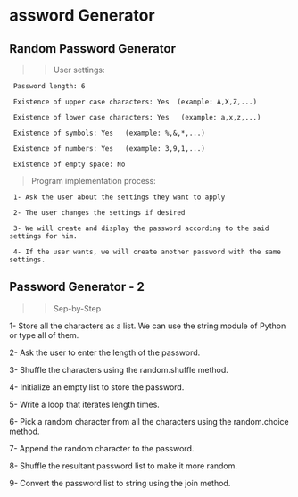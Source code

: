 # assword Generator

## Random Password Generator

>> User settings:

     Password length: 6

     Existence of upper case characters: Yes  (example: A,X,Z,...)

     Existence of lower case characters: Yes   (example: a,x,z,...)

     Existence of symbols: Yes   (example: %,&,*,...)

     Existence of numbers: Yes   (example: 3,9,1,...)

     Existence of empty space: No

> Program implementation process:

     1- Ask the user about the settings they want to apply
     
     2- The user changes the settings if desired
     
     3- We will create and display the password according to the said settings for him.
     
     4- If the user wants, we will create another password with the same settings.






## Password Generator - 2

>> Sep-by-Step

 1- Store all the characters as a list. We can use the string module of Python or type all of them.
 
 2- Ask the user to enter the length of the password.
 
 3- Shuffle the characters using the random.shuffle method.
 
 4- Initialize an empty list to store the password.
 
 5- Write a loop that iterates length times.
 
 6- Pick a random character from all the characters using the random.choice method.
 
 7- Append the random character to the password.
 
 8- Shuffle the resultant password list to make it more random.
 
 9- Convert the password list to string using the join method.
